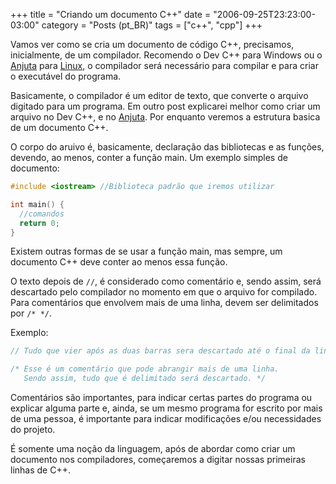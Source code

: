 +++
title = "Criando um documento C++"
date = "2006-09-25T23:23:00-03:00"
category = "Posts (pt_BR)"
tags = ["c++", "cpp"]
+++

Vamos ver como se cria um documento de código C++, precisamos, inicialmente, de
um compilador. Recomendo o Dev C++ para Windows ou o
[Anjuta](http://anjuta.sourceforge.net/downloads) para
[Linux](http://www.ubuntubrasil.org/), o compilador será necessário para
compilar e para criar o executável do programa.

Basicamente, o compilador é um editor de texto, que converte o arquivo digitado
para um programa. Em outro post explicarei melhor como criar um arquivo no Dev
C++, e no [Anjuta](http://anjuta.sourceforge.net/downloads). Por enquanto
veremos a estrutura basica de um documento C++.

O corpo do aruivo é, basicamente, declaração das bibliotecas e as funções,
devendo, ao menos, conter a função main. Um exemplo simples de documento:

```cpp
#include <iostream> //Biblioteca padrão que iremos utilizar

int main() {
  //comandos
  return 0;
}
```

Existem outras formas de se usar a função main, mas sempre, um documento C++
deve conter ao menos essa função.

O texto depois de `//`, é considerado como comentário e, sendo assim, será
descartado pelo compilador no momento em que o arquivo for compilado. Para
comentários que envolvem mais de uma linha, devem ser delimitados por `/* */`.

Exemplo:

```cpp
// Tudo que vier após as duas barras sera descartado até o final da linha

/* Esse é um comentário que pode abrangir mais de uma linha.
   Sendo assim, tudo que é delimitado será descartado. */
```

Comentários são importantes, para indicar certas partes do programa ou explicar
alguma parte e, ainda, se um mesmo programa for escrito por mais de uma pessoa,
é importante para indicar modificações e/ou necessidades do projeto.

É somente uma noção da linguagem, após de abordar como criar um documento nos
compiladores, começaremos a digitar nossas primeiras linhas de C++.
